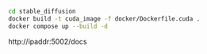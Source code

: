 ```sh
cd stable_diffusion
docker build -t cuda_image -f docker/Dockerfile.cuda .
docker compose up --build -d
```

http://ipaddr:5002/docs